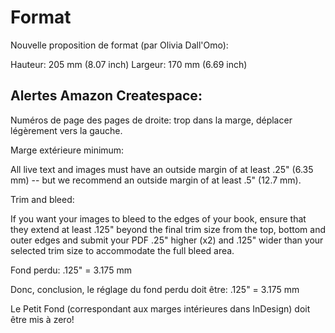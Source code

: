 # Format

Nouvelle proposition de format (par Olivia Dall'Omo):

Hauteur: 205 mm (8.07 inch)
Largeur: 170 mm (6.69 inch)


## Alertes Amazon Createspace:

Numéros de page des pages de droite: trop dans la marge, déplacer légèrement vers la gauche. 

Marge extérieure minimum:

All live text and images must have an outside margin of at least .25" (6.35 mm) -- but we recommend an outside margin of at least .5"  (12.7 mm).

Trim and bleed:

If you want your images to bleed to the edges of your book, ensure that they extend at least .125" beyond the final trim size from the top, bottom and outer edges and submit your PDF .25" higher (x2) and .125" wider than your selected trim size to accommodate the full bleed area.

Fond perdu: 
.125" = 3.175 mm

Donc, conclusion, le réglage du fond perdu doit être:
.125" = 3.175 mm 

Le Petit Fond (correspondant aux marges intérieures dans InDesign) doit être mis à zero!